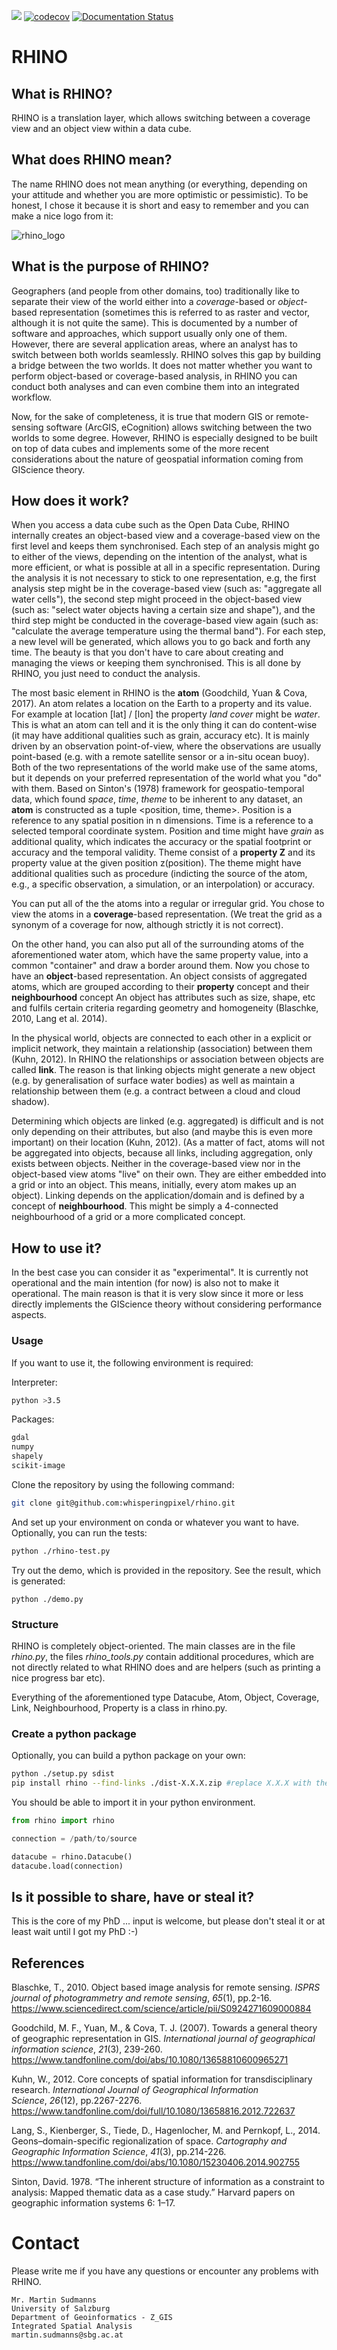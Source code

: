 ![](https://travis-ci.org/whisperingpixel/rhino.svg?branch=master) [![codecov](https://codecov.io/gh/whisperingpixel/rhino/branch/master/graph/badge.svg)](https://codecov.io/gh/whisperingpixel/rhino) [![Documentation Status](https://readthedocs.org/projects/rhino-doc/badge/?version=latest)](https://rhino-doc.readthedocs.io/en/latest/?badge=latest)

# RHINO

## What is RHINO?

RHINO is a translation layer, which allows switching between a coverage view and an object view within a data cube.

## What does RHINO mean?

The name RHINO does not mean anything (or everything, depending on your attitude and whether you are more optimistic or pessimistic). To be honest, I chose it because it is short and easy to remember and you can make a nice logo from it:

![rhino_logo](https://raw.githubusercontent.com/whisperingpixel/rhino/master/res/logo.png)



## What is the purpose of RHINO?

Geographers (and people from other domains, too) traditionally like to separate their view of the world either into a *coverage*-based or *object*-based representation (sometimes this is referred to as raster and vector, although it is not quite the same). This is documented by a number of software and approaches, which support usually only one of them. However, there are several application areas, where an analyst has to switch between both worlds seamlessly. RHINO solves this gap by building a bridge between the two worlds. It does not matter whether you want to perform object-based or coverage-based analysis, in RHINO you can conduct both analyses and can even combine them into an integrated workflow. 

Now, for the sake of completeness, it is true that modern GIS or remote-sensing software (ArcGIS, eCognition) allows switching between the two worlds to some degree. However, RHINO is especially designed to be built on top of data cubes and implements some of the more recent considerations about the nature of geospatial information coming from GIScience theory.

## How does it work?

When you access a data cube such as the Open Data Cube, RHINO internally creates an object-based view and a coverage-based view on the first level and keeps them synchronised. Each step of an analysis might go to either of the views, depending on the intention of the analyst, what is more efficient, or what is possible at all in a specific representation. During the analysis it is not necessary to stick to one representation, e.g, the first analysis step might be in the coverage-based view (such as: "aggregate all water cells"), the second step might proceed in the object-based view (such as: "select water objects having a certain size and shape"), and the third step might be conducted in the coverage-based view again (such as: "calculate the average temperature using the thermal band"). For each step, a new level will be generated, which allows you to go back and forth any time. The beauty is that you don't have to care about creating and managing the views or keeping them synchronised. This is all done by RHINO, you just need to conduct the analysis. 

The most basic element in RHINO is the **atom** (Goodchild, Yuan & Cova, 2017). An atom relates a location on the Earth to a property and its value. For example at location [lat] / [lon] the property *land cover* might be *water*. This is what an atom can tell and it is the only thing it can do content-wise (it may have additional qualities such as grain, accuracy etc). It is mainly driven by an observation point-of-view, where the observations are usually point-based (e.g. with a remote satellite sensor or a in-situ ocean buoy). Both of the two representations of the world make use of the same atoms, but it depends on your preferred representation of the world what you "do" with them. Based on Sinton's (1978) framework for geospatio-temporal data, which found *space*, *time*, *theme* to be inherent to any dataset, an **atom** is constructed as a tuple <position, time, theme>. Position is a reference to any spatial position in n dimensions. Time is a reference to a selected temporal coordinate system. Position and time might have *grain* as additional quality, which indicates the accuracy or the spatial footprint or accuracy and the temporal validity. Theme consist of a **property Z** and its property value at the given position z(position). The theme might have additional qualities such as procedure (indicting the source of the atom, e.g., a specific observation, a simulation, or an interpolation) or accuracy.

You can put all of the the atoms into a regular or irregular grid.  You chose to view the atoms in a **coverage**-based representation. (We treat the grid as a synonym of a coverage for now, although strictly it is not correct).

On the other hand, you can also put all of the surrounding atoms of the aforementioned water atom, which have the same property value, into a common "container" and draw a border around them. Now you chose to have an **object**-based representation. An object consists of aggregated atoms, which are grouped according to their **property** concept and their **neighbourhood** concept An object has attributes such as size, shape, etc and fulfils certain criteria regarding geometry and homogeneity (Blaschke, 2010, Lang et al. 2014).

In the physical world, objects are connected to each other in a explicit or implicit network, they maintain a relationship (association) between them (Kuhn, 2012). In RHINO the relationships or association between objects are called **link**. The reason is that linking objects might generate a new object (e.g. by generalisation of surface water bodies) as well as maintain a relationship between them (e.g. a contract between a cloud and cloud shadow).

Determining which objects are linked (e.g. aggregated) is difficult and is not only depending on their attributes, but also (and maybe this is even more important) on their location (Kuhn, 2012). (As a matter of fact, atoms will not be aggregated into objects, because all links, including aggregation, only exists between objects. Neither in the coverage-based view nor in the object-based view atoms "live" on their own. They are either embedded into a grid or into an object. This means, initially, every atom makes up an object). Linking depends on the application/domain and is defined by a concept of **neighbourhood**. This might be simply a 4-connected neighbourhood of a grid or a more complicated concept.

## How to use it?

In the best case you can consider it as "experimental". It is currently not operational and the main intention (for now) is also not to make it operational. The main reason is that it is very slow since it more or less directly implements the GIScience theory without considering performance aspects.

### Usage

If you want to use it, the following environment is required:

Interpreter: 

```bash
python >3.5
```

Packages:

```bash
gdal
numpy
shapely
scikit-image
```

Clone the repository by using the following command:

```bash
git clone git@github.com:whisperingpixel/rhino.git
```

And set up your environment on conda or whatever you want to have. Optionally, you can run the tests:

```bash
python ./rhino-test.py
```

Try out the demo, which is provided in the repository. See the result, which is generated:

```
python ./demo.py
```


### Structure

RHINO is completely object-oriented. The main classes are in the file *rhino.py*, the files *rhino_tools.py* contain additional procedures, which are not directly related to what RHINO does and are helpers (such as printing a nice progress bar etc).

Everything of the aforementioned type Datacube, Atom, Object, Coverage, Link, Neighbourhood, Property is a class in rhino.py.

### Create a python package

Optionally, you can build a python package on your own:

```bash
python ./setup.py sdist
pip install rhino --find-links ./dist-X.X.X.zip #replace X.X.X with the version number
```

You should be able to import it in your python environment.

```python
from rhino import rhino

connection = /path/to/source

datacube = rhino.Datacube()
datacube.load(connection)
```

## Is it possible to share, have or steal it?

This is the core of my PhD ... input is welcome, but please don't steal it or at least wait until I got my PhD :-)

## References

Blaschke, T., 2010. Object based image analysis for remote sensing. *ISPRS journal of photogrammetry and remote sensing*, *65*(1), pp.2-16. https://www.sciencedirect.com/science/article/pii/S0924271609000884

Goodchild, M. F., Yuan, M., & Cova, T. J. (2007). Towards a general theory of geographic representation in GIS. *International journal of geographical information science*, *21*(3), 239-260. https://www.tandfonline.com/doi/abs/10.1080/13658810600965271 

Kuhn, W., 2012. Core concepts of spatial information for transdisciplinary research. *International Journal of Geographical Information Science*, *26*(12), pp.2267-2276. https://www.tandfonline.com/doi/full/10.1080/13658816.2012.722637

Lang, S., Kienberger, S., Tiede, D., Hagenlocher, M. and Pernkopf, L., 2014. Geons–domain-specific regionalization of space. *Cartography and Geographic Information Science*, *41*(3), pp.214-226. https://www.tandfonline.com/doi/abs/10.1080/15230406.2014.902755

Sinton, David. 1978. “The inherent structure of information as a constraint to analysis: Mapped thematic data as a case study.” Harvard papers on geographic information systems 6: 1–17. 

# Contact

Please write me if you have any questions or encounter any problems with RHINO.

```
Mr. Martin Sudmanns
University of Salzburg
Department of Geoinformatics - Z_GIS
Integrated Spatial Analysis
martin.sudmanns@sbg.ac.at
```

